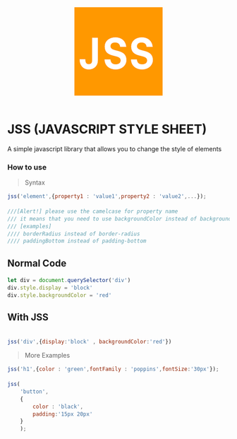 
<center>
	<img width="200" height="auto" src='./img/logo.png' />
</center>



<br>


# JSS (JAVASCRIPT STYLE SHEET)

A simple javascript library that allows you to change the style of elements 



### How to use






> Syntax

```javascript 
jss('element',{property1 : 'value1',property2 : 'value2',...});

///[Alert!] please use the camelcase for property name
/// it means that you need to use backgroundColor instead of background-color
/// [examples]
//// borderRadius instead of border-radius
//// paddingBottom instead of padding-bottom


```

## Normal Code

```javascript
let div = document.querySelector('div')
div.style.display = 'block'
div.style.backgroundColor = 'red'
````


## With JSS 

```javascript

jss('div',{display:'block' , backgroundColor:'red'})
```


> More Examples

```javascript 
jss('h1',{color : 'green',fontFamily : 'poppins',fontSize:'30px'});

jss(
	'button',
	{
		color : 'black',
		padding:'15px 20px'
	}
	);

```



























